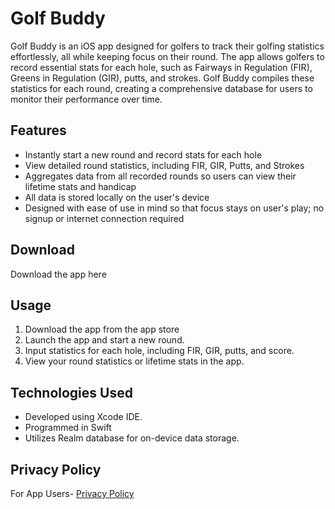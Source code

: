 # Golf Buddy

Golf Buddy is an iOS app designed for golfers to track their golfing statistics effortlessly, all while keeping focus on their round. 
The app allows golfers to record essential stats for each hole, such as Fairways in Regulation (FIR), Greens in Regulation (GIR), putts, and strokes. 
Golf Buddy compiles these statistics for each round, creating a comprehensive database for users to monitor their performance over time. 

## Features

- Instantly start a new round and record stats for each hole
- View detailed round statistics, including FIR, GIR, Putts, and Strokes
- Aggregates data from all recorded rounds so users can view their lifetime stats and handicap
- All data is stored locally on the user's device
- Designed with ease of use in mind so that focus stays on user's play; no signup or internet connection required

## Download

Download the app here

## Usage

1. Download the app from the app store
2. Launch the app and start a new round.
3. Input statistics for each hole, including FIR, GIR, putts, and score.
4. View your round statistics or lifetime stats in the app.

## Technologies Used

- Developed using Xcode IDE.
- Programmed in Swift
- Utilizes Realm database for on-device data storage.

## Privacy Policy

For App Users- [Privacy Policy](GolfBuddyPrivacy.pdf)



